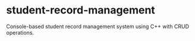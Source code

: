 # student-record-management
Console-based student record management system using C++ with CRUD operations.
